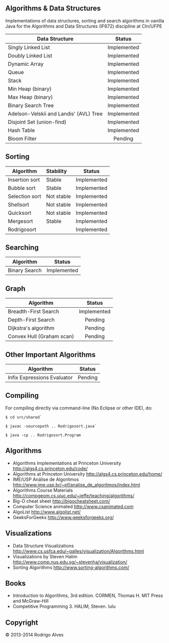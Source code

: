 ## Algorithms & Data Structures

Implementations of data structures, sorting and search algorithms in vanilla Java for the
Algorithms and Data Structures (IF672) discipline at CIn/UFPE

| Data Structure                                                | Status           |
| ------------------------------------------------------------- |:----------------:|
| Singly Linked List                                            | Implemented      |
| Doubly Linked List                                            | Implemented      |
| Dynamic Array                                                 | Implemented      |
| Queue                                                         | Implemented      |
| Stack                                                         | Implemented      |
| Min Heap (binary)                                             | Implemented      |
| Max Heap (binary)                                             | Implemented      |
| Binary Search Tree                                            | Implemented      |
| Adelson-Velskii and Landis' (AVL) Tree                        | Implemented      |
| Disjoint Set (union-find)                                     | Implemented      |
| Hash Table                                                    | Implemented      |
| Bloom Filter                                                  | Pending          |

## Sorting

| Algorithm                      | Stability          | Status           |
| ------------------------------ |:------------------ |:----------------:|
| Insertion sort                 | Stable             | Implemented      |
| Bubble sort                    | Stable             | Implemented      |
| Selection sort                 | Not stable         | Implemented      |
| Shellsort                      | Not stable         | Implemented      |
| Quicksort                      | Not stable         | Implemented      |
| Mergesort                      | Stable             | Implemented      |
| Rodrigosort                    |                    | Implemented      |

## Searching

| Algorithm                      | Status           |
| ------------------------------ |:----------------:|
| Binary Search                  | Implemented      |

## Graph

| Algorithm                           | Status           |
| ----------------------------------- |:----------------:|
| Breadth-First Search                | Implemented      |
| Depth-First Search                  | Pending          |
| Dijkstra's algorithm                | Pending          |
| Convex Hull (Graham scan)           | Pending          |

## Other Important Algorithms


| Algorithm                           | Status           |
| ----------------------------------- |:----------------:|
| Infix Expressions Evaluator         | Pending          |

## Compiling

For compiling directly via command-line (No Eclipse or other IDE), do:

```
$ cd src/shared`

$ javac -sourcepath .. Rodrigosort.java`

$ java -cp .. Rodrigosort.Program
```

## Algorithms

* Algorithms Implementations at Princeton University http://algs4.cs.princeton.edu/code/
* Algorithms at Princeton University http://algs4.cs.princeton.edu/home/
* IME/USP Análise de Algoritmos http://www.ime.usp.br/~pf/analise_de_algoritmos/index.html
* Algorithms Course Materials http://compgeom.cs.uiuc.edu/~jeffe/teaching/algorithms/
* Big-O cheat sheet http://bigocheatsheet.com/
* Computer Science animated http://www.csanimated.com
* AlgoList http://www.algolist.net/
* GeeksForGeeks http://www.geeksforgeeks.org/

## Visualizations

* Data Structure Visualizations http://www.cs.usfca.edu/~galles/visualization/Algorithms.html
* Visualizations by Steven Halim http://www.comp.nus.edu.sg/~stevenha/visualization/
* Sorting Algorithms http://www.sorting-algorithms.com/

## Books

* Introduction to Algorithms, 3rd edition. CORMEN, Thomas H. MIT Press and McGraw-Hill
* Competitive Programming 3. HALIM, Steven. lulu

## Copyright

© 2013-2014 Rodrigo Alves